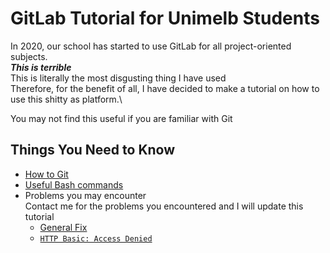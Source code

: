 # GitLab Tutorial for Unimelb Students

In 2020, our school has started to use GitLab for all project-oriented subjects.\
***This is terrible***\
This is literally the most disgusting thing I have used\
Therefore, for the benefit of all, I have decided to make a tutorial on how to use this shitty as platform.\

You may not find this useful if you are familiar with Git

## Things You Need to Know
- [How to Git](GIT_TUTORIAL.md)
- [Useful Bash commands](BASH_COMMANDS.md)
- Problems you may encounter<br>
  Contact me for the problems you encountered and I will update this tutorial
  - [General Fix](TROUBLE_SHOOTING.md#general-fix)
  - [`HTTP Basic: Access Denied`](TROUBLE_SHOOTING.md#http-basic-access-denied)

